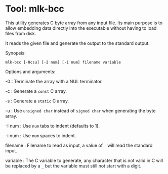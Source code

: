 # Tool: mlk-bcc

This utility generates C byte array from any input file. Its main purpose is to
allow embedding data directly into the executable without having to load files
from disk.

It reads the given file and generate the output to the standard output.

Synopsis:

	mlk-bcc [-0csu] [-I num] [-i num] filename variable

Options and arguments:

-0
:   Terminate the array with a NUL terminator.

-c
:   Generate a ``const`` C array.

-s
:   Generate a ``static`` C array.

-u
:   Use ``unsigned char`` instead of ``signed char`` when generating the byte
    array.

-I num
:   Use ``num`` tabs to indent (defaults to 1).

-i num
:   Use ``num`` spaces to indent.

filename
:   Filename to read as input, a value of ``-`` will read the standard input.

variable
:   The C variable to generate, any character that is not valid in C will be
    replaced by a ``_`` but the variable must still not start with a digit.
